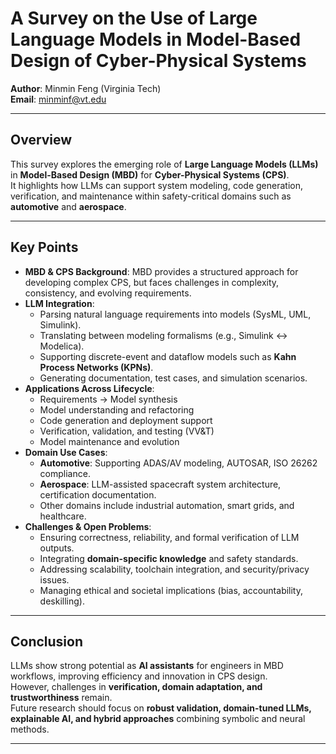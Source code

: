 # A Survey on the Use of Large Language Models in Model-Based Design of Cyber-Physical Systems

**Author**: Minmin Feng (Virginia Tech)  
**Email**: minminf@vt.edu  

---

## Overview
This survey explores the emerging role of **Large Language Models (LLMs)** in **Model-Based Design (MBD)** for **Cyber-Physical Systems (CPS)**.  
It highlights how LLMs can support system modeling, code generation, verification, and maintenance within safety-critical domains such as **automotive** and **aerospace**.

---

## Key Points
- **MBD & CPS Background**: MBD provides a structured approach for developing complex CPS, but faces challenges in complexity, consistency, and evolving requirements.  
- **LLM Integration**:  
  - Parsing natural language requirements into models (SysML, UML, Simulink).  
  - Translating between modeling formalisms (e.g., Simulink ↔ Modelica).  
  - Supporting discrete-event and dataflow models such as **Kahn Process Networks (KPNs)**.  
  - Generating documentation, test cases, and simulation scenarios.  
- **Applications Across Lifecycle**:  
  - Requirements → Model synthesis  
  - Model understanding and refactoring  
  - Code generation and deployment support  
  - Verification, validation, and testing (VV&T)  
  - Model maintenance and evolution  
- **Domain Use Cases**:  
  - **Automotive**: Supporting ADAS/AV modeling, AUTOSAR, ISO 26262 compliance.  
  - **Aerospace**: LLM-assisted spacecraft system architecture, certification documentation.  
  - Other domains include industrial automation, smart grids, and healthcare.  
- **Challenges & Open Problems**:  
  - Ensuring correctness, reliability, and formal verification of LLM outputs.  
  - Integrating **domain-specific knowledge** and safety standards.  
  - Addressing scalability, toolchain integration, and security/privacy issues.  
  - Managing ethical and societal implications (bias, accountability, deskilling).  

---

## Conclusion
LLMs show strong potential as **AI assistants** for engineers in MBD workflows, improving efficiency and innovation in CPS design.  
However, challenges in **verification, domain adaptation, and trustworthiness** remain.  
Future research should focus on **robust validation, domain-tuned LLMs, explainable AI, and hybrid approaches** combining symbolic and neural methods.

---
